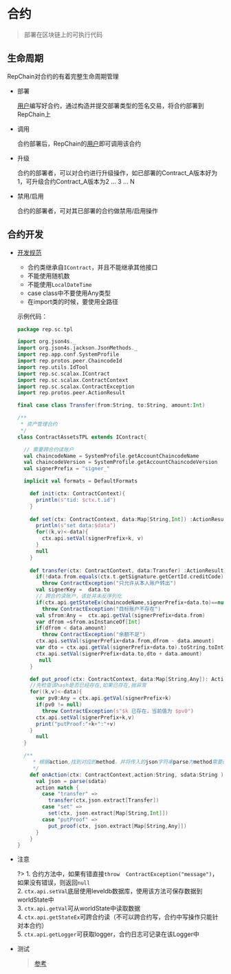 # 合约

>  部署在区块链上的可执行代码

## 生命周期

RepChain对合约的有着完整生命周期管理

- 部署

  [用户](v1.0.0/term.md#user)编写好合约，通过构造并提交部署类型的签名交易，将合约部署到RepChain上

- 调用

  合约部署后，RepChain的[用户](v1.0.0/term.md#user)即可调用该合约

- 升级

  合约的部署者，可以对合约进行升级操作，如已部署的Contract_A版本好为1，可升级合约Contract_A版本为2 ... 3 ... N

- 禁用/启用

  合约的部署者，可对其已部署的合约做禁用/启用操作



## 合约开发

* [开发规范](https://gitee.com/BTAJL/RepChain_Linter)

  * 合约类继承自`IContract`，并且不能继承其他接口
  * 不能使用随机数
  * 不能使用`LocalDateTime`
  * case class中不要使用Any类型
  * 在import类的时候，要使用全路径

  示例代码：

  ```scala
  package rep.sc.tpl
  
  import org.json4s._
  import org.json4s.jackson.JsonMethods._
  import rep.app.conf.SystemProfile
  import rep.protos.peer.ChaincodeId
  import rep.utils.IdTool
  import rep.sc.scalax.IContract
  import rep.sc.scalax.ContractContext
  import rep.sc.scalax.ContractException
  import rep.protos.peer.ActionResult
  
  final case class Transfer(from:String, to:String, amount:Int)
  
  /**
   * 资产管理合约
   */
  class ContractAssetsTPL extends IContract{
  
    // 需要跨合约读账户
    val chaincodeName = SystemProfile.getAccountChaincodeName
    val chaincodeVersion = SystemProfile.getAccountChaincodeVersion
    val signerPrefix = "signer_"
  
    implicit val formats = DefaultFormats
  
      def init(ctx: ContractContext){
        println(s"tid: $ctx.t.id")
      }
      
      def set(ctx: ContractContext, data:Map[String,Int]) :ActionResult=	 {
        println(s"set data:$data")
        for((k,v)<-data){
          ctx.api.setVal(signerPrefix+k, v)
        }
        null
      }
      
      def transfer(ctx: ContractContext, data:Transfer) :ActionResult={
        if(!data.from.equals(ctx.t.getSignature.getCertId.creditCode))
          throw ContractException("只允许从本人账户转出")      
        val signerKey =  data.to
        // 跨合约读账户，该处并未反序列化
        if(ctx.api.getStateEx(chaincodeName,signerPrefix+data.to)==null)
          throw ContractException("目标账户不存在")
        val sfrom:Any =  ctx.api.getVal(signerPrefix+data.from)
        var dfrom =sfrom.asInstanceOf[Int]
        if(dfrom < data.amount)
          throw ContractException("余额不足")
        ctx.api.setVal(signerPrefix+data.from,dfrom - data.amount)
        var dto = ctx.api.getVal(signerPrefix+data.to).toString.toInt
        ctx.api.setVal(signerPrefix+data.to,dto + data.amount)
         null
      }
  
      def put_proof(ctx: ContractContext, data:Map[String,Any]): ActionResult={
      //先检查该hash是否已经存在,如果已存在,抛异常
      for((k,v)<-data){
        var pv0:Any = ctx.api.getVal(signerPrefix+k)
        if(pv0 != null)
          throw ContractException(s"$k 已存在，当前值为 $pv0")
        ctx.api.setVal(signerPrefix+k,v)
        print("putProof:"+k+":"+v)
      }
        null
    }
  
    /**
       * 根据action,找到对应的method，并将传入的json字符串parse为method需要的传入参数
       */
      def onAction(ctx: ContractContext,action:String, sdata:String ):ActionResult={
        val json = parse(sdata)      
        action match {
          case "transfer" => 
            transfer(ctx,json.extract[Transfer])
          case "set" => 
            set(ctx, json.extract[Map[String,Int]])
          case "putProof" =>
            put_proof(ctx, json.extract[Map[String,Any]])
        }
      }
  }
  
  ```

* 注意

  ?> 1. 合约方法中，如果有错直接`throw  ContractException("message")`，如果没有错误，则返回`null` <br>2. `ctx.api.setVal`底层使用leveldb数据库，使用该方法可保存数据到worldState中<br>3. `ctx.api.getVal`可从worldState中读取数据<br>4. `ctx.api.getStateEx`可跨合约读（不可以跨合约写，合约中写操作只能针对本合约）<br>5. `ctx.api.getLogger`可获取logger，合约日志可记录在该Logger中

* 测试

  > [参考](v1.0.0/test.md#合约测试)